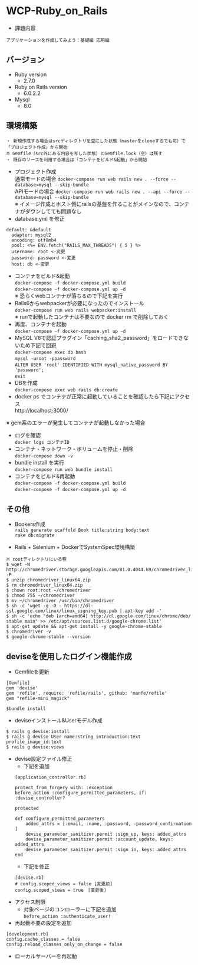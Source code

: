 # WCP-Ruby_on_Rails
- 課題内容  
```
アプリケーションを作成してみよう：基礎編 応用編
```
## バージョン
- Ruby version
    - 2.7.0
- Ruby on Rails version
    - 6.0.2.2
- Mysql
    - 8.0

## 環境構築
```
・ 新規作成する場合はsrcディレクトリを空にした状態（masterをcloneするでも可）で「プロジェクト作成」から開始  
※ Gemfile（src外にある内容を写した状態）とGemfile.lock（空）は残す
・ 既存のソースを利用する場合は「コンテナをビルド&起動」から開始
```
- プロジェクト作成   
通常モードの場合
`docker-compose run web rails new . --force --database=mysql --skip-bundle`  
APIモードの場合
`docker-compose run web rails new . --api --force --database=mysql --skip-bundle`  
※ イメージ作成とホスト側にrailsの基盤を作ることがメインなので、コンテナがダウンしてても問題なし
- database.yml を修正  
```
default: &default
  adapter: mysql2
  encoding: utf8mb4
  pool: <%= ENV.fetch("RAILS_MAX_THREADS") { 5 } %>
  username: root <-変更
  password: password <-変更
  host: db <-変更
```
- コンテナをビルド&起動  
`docker-compose -f docker-compose.yml build`  
`docker-compose -f docker-compose.yml up -d`  
※ 恐らくwebコンテナが落ちるので下記を実行
- Rails6からwebpackerが必要になったのでインストール  
`docker-compose run web rails webpacker:install`  
※ runで起動したコンテナは不要なので docker rm で削除しておく
- 再度、コンテナを起動  
`docker-compose -f docker-compose.yml up -d`
- MySQL V8で認証プラグイン「caching_sha2_password」をロードできないため下記で回避  
`docker-compose exec db bash`  
`mysql -uroot -ppassword`  
`ALTER USER 'root' IDENTIFIED WITH mysql_native_password BY 'password';`  
`exit`
- DBを作成  
`docker-compose exec web rails db:create`   
- docker ps でコンテナが正常に起動していることを確認したら下記にアクセス  
http://localhost:3000/

※ gem系のエラーが発生してコンテナが起動しなかった場合  
- ログを確認  
`docker logs コンテナID`
- コンテナ・ネットワーク・ボリュームを停止・削除  
`docker-compose down -v`
- bundle install を実行  
`docker-compose run web bundle install`
- コンテナをビルド&再起動  
`docker-compose -f docker-compose.yml build`  
`docker-compose -f docker-compose.yml up -d`

## その他
- Bookers作成  
`rails generate scaffold Book title:string body:text`  
`rake db:migrate`  

- Rails + Selenium + DockerでSystemSpec環境構築  
```
※ rootディレクトリにいる程
$ wget -N http://chromedriver.storage.googleapis.com/81.0.4044.69/chromedriver_linux64.zip -P
$ unzip chromedriver_linux64.zip
$ rm chromedriver_linux64.zip
$ chown root:root ~/chromedriver
$ chmod 755 ~/chromedriver
$ mv ~/chromedriver /usr/bin/chromedriver
$ sh -c 'wget -q -O - https://dl-ssl.google.com/linux/linux_signing_key.pub | apt-key add -'
$ sh -c 'echo "deb [arch=amd64] http://dl.google.com/linux/chrome/deb/ stable main" >> /etc/apt/sources.list.d/google-chrome.list'  
$ apt-get update && apt-get install -y google-chrome-stable
$ chromedriver -v
$ google-chrome-stable --version
```

## deviseを使用したログイン機能作成

- Gemfileを更新  
```
[Gemfile]
gem 'devise'
gem 'refile', require: 'refile/rails', github: 'manfe/refile'
gem "refile-mini_magick"

$bundle install
```  
- deviseインストール&Userモデル作成  
```
$ rails g devise:install
$ rails g devise User name:string introduction:text profile_image_id:text
$ rails g devise:views
```  
- devise設定ファイル修正  
    - 下記を追加  
    ```
    [application_controller.rb]

    protect_from_forgery with: :exception
    before_action :configure_permitted_parameters, if: :devise_controller?

    protected

    def configure_permitted_parameters
        added_attrs = [:email, :name, :password, :password_confirmation ]
        devise_parameter_sanitizer.permit :sign_up, keys: added_attrs
        devise_parameter_sanitizer.permit :account_update, keys: added_attrs
        devise_parameter_sanitizer.permit :sign_in, keys: added_attrs
    end
    ```
    - 下記を修正  
    ```
    [devise.rb]
    # config.scoped_views = false [変更前]
    config.scoped_views = true　[変更後]
    ```
-  アクセス制限  
    - 対象ページのコンローラーに下記を追加  
    `before_action :authenticate_user!`
- 再起動不要の設定を追加  
```
[development.rb]
config.cache_classes = false
config.reload_classes_only_on_change = false
```
- ローカルサーバーを再起動  

